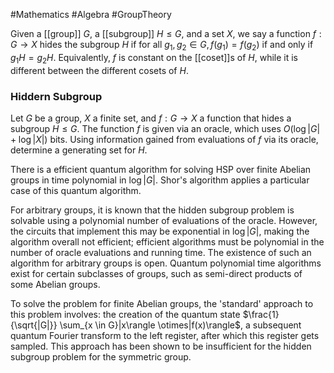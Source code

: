 #Mathematics 
#Algebra
#GroupTheory

Given a [[group]] $G$, a [[subgroup]] $H\leq G$, and a set $X$, we say a function $f:G\rightarrow X$ hides the subgroup $H$ if for all $g_1, g_2 \in G, f(g_1) = f(g_2)$ if and only if $g_1H = g_2H$. Equivalently, $f$ is constant on the [[coset]]s of $H$, while it is different between the different cosets of $H$. 

### Hiddern Subgroup 
Let $G$ be a group, $X$ a finite set, and $f: G \rightarrow X$ a function that hides a subgroup $H \leq G$. The function $f$ is given via an oracle, which uses $O(\log |G|+\log |X|)$ bits. Using information gained from evaluations of $f$ via its oracle, determine a generating set for $H$.

There is a efficient quantum algorithm for solving HSP over finite Abelian groups in time polynomial in $\log |G|$. Shor's algorithm applies a particular case of this quantum algorithm.

For arbitrary groups, it is known that the hidden subgroup problem is solvable using a polynomial number of evaluations of the oracle. However, the circuits that implement this may be exponential in $\log |G|$, making the algorithm overall not efficient; efficient algorithms must be polynomial in the number of oracle evaluations and running time. The existence of such an algorithm for arbitrary groups is open. Quantum polynomial time algorithms exist for certain subclasses of groups, such as semi-direct products of some Abelian groups.

To solve the problem for finite Abelian groups, the 'standard' approach to this problem involves: the creation of the quantum state $\frac{1}{\sqrt{|G|}} \sum_{x \in G}|x\rangle \otimes|f(x)\rangle$, a subsequent quantum Fourier transform to the left register, after which this register gets sampled. 
This approach has been shown to be insufficient for the hidden subgroup problem for the symmetric group. 